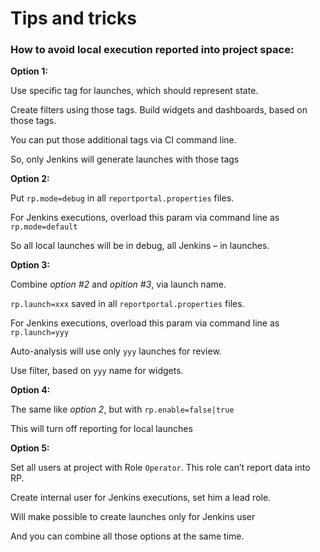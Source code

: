 Tips and tricks
==============


### How to avoid local execution reported into project space:
**Option 1:** 

Use specific tag for launches, which should represent state.

Create filters using those tags. Build widgets and dashboards, based on those tags. 

You can put those additional tags via CI command line. 

So, only Jenkins will generate launches with those tags



**Option 2:**

Put `rp.mode=debug` in all `reportportal.properties` files.

For Jenkins executions, overload this param via command line as `rp.mode=default`

So all local launches will be in debug, all Jenkins – in launches.



**Option 3:**

Combine _option #2_ and _opition #3_, via launch name.

`rp.launch=xxx` saved in all `reportportal.properties` files.

For Jenkins executions, overload this param via command line as `rp.launch=yyy`

Auto-analysis will use only `yyy` launches for review.

Use filter, based on `yyy` name for widgets.



**Option 4:**

The same like _option 2_, but with `rp.enable=false|true`

This will turn off reporting for local launches



**Option 5:**

Set all users at project with Role `Operator`. This role can’t report data into RP.

Create internal user for Jenkins executions, set him a lead role. 

Will make possible to create launches only for Jenkins user

And you can combine all those options at the same time.
